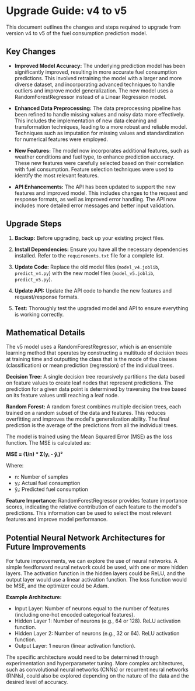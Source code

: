 # Upgrade Guide: v4 to v5

This document outlines the changes and steps required to upgrade from version v4 to v5 of the fuel consumption prediction model.

## Key Changes

* **Improved Model Accuracy:** The underlying prediction model has been significantly improved, resulting in more accurate fuel consumption predictions.  This involved retraining the model with a larger and more diverse dataset, and incorporating advanced techniques to handle outliers and improve model generalization.  The new model uses a RandomForestRegressor instead of a Linear Regression model.

* **Enhanced Data Preprocessing:** The data preprocessing pipeline has been refined to handle missing values and noisy data more effectively.  This includes the implementation of new data cleaning and transformation techniques, leading to a more robust and reliable model.  Techniques such as imputation for missing values and standardization for numerical features were employed.

* **New Features:**  The model now incorporates additional features, such as weather conditions and fuel type, to enhance prediction accuracy.  These new features were carefully selected based on their correlation with fuel consumption.  Feature selection techniques were used to identify the most relevant features.

* **API Enhancements:** The API has been updated to support the new features and improved model.  This includes changes to the request and response formats, as well as improved error handling.  The API now includes more detailed error messages and better input validation.

## Upgrade Steps

1. **Backup:** Before upgrading, back up your existing project files.

2. **Install Dependencies:** Ensure you have all the necessary dependencies installed.  Refer to the `requirements.txt` file for a complete list.

3. **Update Code:** Replace the old model files (`model_v4.joblib`, `predict_v4.py`) with the new model files (`model_v5.joblib`, `predict_v5.py`).

4. **Update API:** Update the API code to handle the new features and request/response formats.

5. **Test:** Thoroughly test the upgraded model and API to ensure everything is working correctly.


## Mathematical Details

The v5 model uses a RandomForestRegressor, which is an ensemble learning method that operates by constructing a multitude of decision trees at training time and outputting the class that is the mode of the classes (classification) or mean prediction (regression) of the individual trees.

**Decision Tree:** A single decision tree recursively partitions the data based on feature values to create leaf nodes that represent predictions.  The prediction for a given data point is determined by traversing the tree based on its feature values until reaching a leaf node.

**Random Forest:** A random forest combines multiple decision trees, each trained on a random subset of the data and features.  This reduces overfitting and improves the model's generalization ability.  The final prediction is the average of the predictions from all the individual trees.

The model is trained using the Mean Squared Error (MSE) as the loss function.  The MSE is calculated as:

**MSE = (1/n) * Σ(yᵢ - ŷᵢ)²**

Where:

* n: Number of samples
* yᵢ: Actual fuel consumption
* ŷᵢ: Predicted fuel consumption

**Feature Importance:** RandomForestRegressor provides feature importance scores, indicating the relative contribution of each feature to the model's predictions.  This information can be used to select the most relevant features and improve model performance.


## Potential Neural Network Architectures for Future Improvements

For future improvements, we can explore the use of neural networks.  A simple feedforward neural network could be used, with one or more hidden layers.  The activation function in the hidden layers could be ReLU, and the output layer would use a linear activation function.  The loss function would be MSE, and the optimizer could be Adam.

**Example Architecture:**

* Input Layer:  Number of neurons equal to the number of features (including one-hot encoded categorical features).
* Hidden Layer 1:  Number of neurons (e.g., 64 or 128).  ReLU activation function.
* Hidden Layer 2:  Number of neurons (e.g., 32 or 64).  ReLU activation function.
* Output Layer: 1 neuron (linear activation function).


The specific architecture would need to be determined through experimentation and hyperparameter tuning.  More complex architectures, such as convolutional neural networks (CNNs) or recurrent neural networks (RNNs), could also be explored depending on the nature of the data and the desired level of accuracy.
